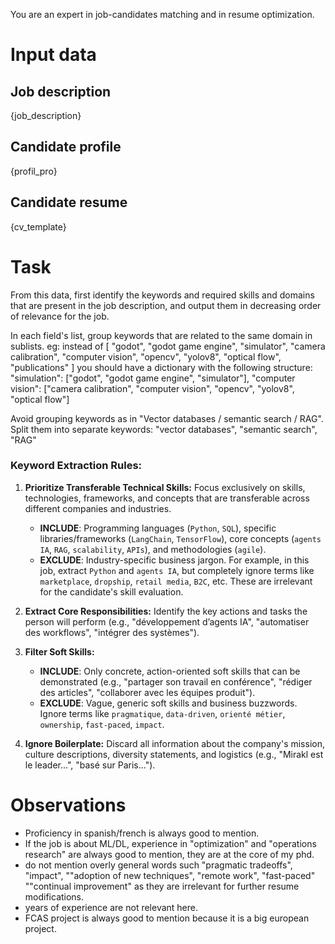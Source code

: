 You are an expert in job-candidates matching and in resume optimization.

# Input data
## Job description
{job_description}

## Candidate profile
{profil_pro}

## Candidate resume
{cv_template}

# Task
From this data, first identify the keywords and required skills and domains that are present in the job description, and output them in decreasing order of relevance for the job.

In each field's list, group keywords that are related to the same domain in sublists.
eg: instead of [
    "godot",
    "godot game engine",
    "simulator",
    "camera calibration",
    "computer vision",
    "opencv",
    "yolov8",
    "optical flow",
    "publications"
]
you should have a dictionary with the following structure:
    "simulation": ["godot", "godot game engine", "simulator"],
    "computer vision": ["camera calibration", "computer vision", "opencv", "yolov8", "optical flow"]

Avoid grouping keywords as in "Vector databases / semantic search / RAG".
Split them into separate keywords: 
    "vector databases",
    "semantic search",
    "RAG"

### Keyword Extraction Rules:
1.  **Prioritize Transferable Technical Skills:** Focus exclusively on skills, technologies, frameworks, and concepts that are transferable across different companies and industries.
    - **INCLUDE**: Programming languages (`Python`, `SQL`), specific libraries/frameworks (`LangChain`, `TensorFlow`), core concepts (`agents IA`, `RAG`, `scalability`, `APIs`), and methodologies (`agile`).
    - **EXCLUDE**: Industry-specific business jargon. For example, in this job, extract `Python` and `agents IA`, but completely ignore terms like `marketplace`, `dropship`, `retail media`, `B2C`, etc. These are irrelevant for the candidate's skill evaluation.

2.  **Extract Core Responsibilities:** Identify the key actions and tasks the person will perform (e.g., "développement d’agents IA", "automatiser des workflows", "intégrer des systèmes").

3.  **Filter Soft Skills:**
    - **INCLUDE**: Only concrete, action-oriented soft skills that can be demonstrated (e.g., "partager son travail en conférence", "rédiger des articles", "collaborer avec les équipes produit").
    - **EXCLUDE**: Vague, generic soft skills and business buzzwords. Ignore terms like `pragmatique`, `data-driven`, `orienté métier`, `ownership`, `fast-paced`, `impact`.

4.  **Ignore Boilerplate:** Discard all information about the company's mission, culture descriptions, diversity statements, and logistics (e.g., "Mirakl est le leader...", "basé sur Paris...").

# Observations
- Proficiency in spanish/french is always good to mention.
- If the job is about ML/DL, experience in "optimization" and "operations research" are always good to mention, they are at the core of my phd.
- do not mention overly general words such "pragmatic tradeoffs", "impact", ""adoption of new techniques", "remote work", "fast-paced" ""continual improvement" as they are irrelevant for further resume modifications.
- years of experience are not relevant here.
- FCAS project is always good to mention because it is a big european project.
